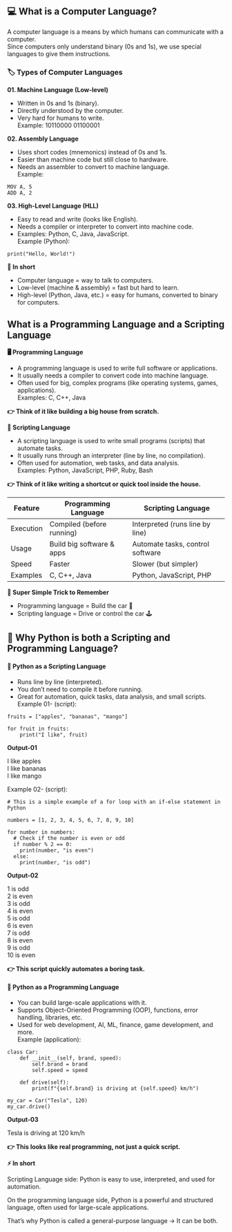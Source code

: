 ## 💻 What is a Computer Language?

A computer language is a means by which humans can communicate with a computer.\
Since computers only understand binary (0s and 1s), we use special languages to give them instructions.

### 🏷️ Types of Computer Languages
**01. Machine Language (Low-level)**
- Written in 0s and 1s (binary).
- Directly understood by the computer.
- Very hard for humans to write.\
Example: 10110000 01100001

**02. Assembly Language**
- Uses short codes (mnemonics) instead of 0s and 1s.
- Easier than machine code but still close to hardware.
- Needs an assembler to convert to machine language.\
Example:
```
MOV A, 5
ADD A, 2
```

**03. High-Level Language (HLL)**
- Easy to read and write (looks like English).
- Needs a compiler or interpreter to convert into machine code.
- Examples: Python, C, Java, JavaScript.\
Example (Python):
```
print("Hello, World!")
```
**📝 In short**
- Computer language = way to talk to computers.
- Low-level (machine & assembly) = fast but hard to learn.
- High-level (Python, Java, etc.) = easy for humans, converted to binary for computers.

## What is a Programming Language and a Scripting Language
**🖥️ Programming Language**
- A programming language is used to write full software or applications.
- It usually needs a compiler to convert code into machine language.
- Often used for big, complex programs (like operating systems, games, applications).\
Examples: C, C++, Java

**👉 Think of it like building a big house from scratch.**

**📜 Scripting Language**
- A scripting language is used to write small programs (scripts) that automate tasks.
- It usually runs through an interpreter (line by line, no compilation).
- Often used for automation, web tasks, and data analysis.\
Examples: Python, JavaScript, PHP, Ruby, Bash

**👉 Think of it like writing a shortcut or quick tool inside the house.**

| Feature       | Programming Language      | Scripting Language               |
| ------------- | ------------------------- | -------------------------------- |
| Execution | Compiled (before running) | Interpreted (runs line by line)  |
| Usage     | Build big software & apps | Automate tasks, control software |
| Speed     | Faster                    | Slower (but simpler)             |
| Examples  | C, C++, Java              | Python, JavaScript, PHP          |


**🎯 Super Simple Trick to Remember**
- Programming language = Build the car 🚗
- Scripting language = Drive or control the car 🕹️

## 🐍 Why Python is both a Scripting and Programming Language?
#### 🔹 Python as a Scripting Language
- Runs line by line (interpreted).
- You don’t need to compile it before running.
- Great for automation, quick tasks, data analysis, and small scripts.\
Example 01- (script):
```
fruits = ["apples", "bananas", "mango"]

for fruit in fruits:
    print("I like", fruit)
```
**Output-01**

I like apples\
I like bananas\
I like mango

Example 02- (script):
```
# This is a simple example of a for loop with an if-else statement in Python

numbers = [1, 2, 3, 4, 5, 6, 7, 8, 9, 10]

for number in numbers:
  # Check if the number is even or odd
  if number % 2 == 0:
    print(number, "is even")
  else:
    print(number, "is odd")
```
**Output-02**

1 is odd\
2 is even\
3 is odd\
4 is even\
5 is odd\
6 is even\
7 is odd\
8 is even\
9 is odd\
10 is even

**👉 This script quickly automates a boring task.**

#### 🔹 Python as a Programming Language
- You can build large-scale applications with it.
- Supports Object-Oriented Programming (OOP), functions, error handling, libraries, etc.
- Used for web development, AI, ML, finance, game development, and more.\
Example (application):
```
class Car:
    def __init__(self, brand, speed):
        self.brand = brand
        self.speed = speed
    
    def drive(self):
        print(f"{self.brand} is driving at {self.speed} km/h")

my_car = Car("Tesla", 120)
my_car.drive()
```
**Output-03**

Tesla is driving at 120 km/h

**👉 This looks like real programming, not just a quick script.**

**⚡ In short**

Scripting Language side: Python is easy to use, interpreted, and used for automation.

On the programming language side, Python is a powerful and structured language, often used for large-scale applications.

That’s why Python is called a general-purpose language → It can be both.















